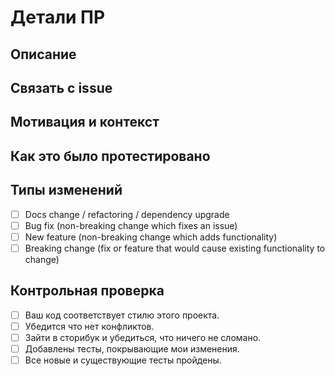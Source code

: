 # Детали ПР

<!--- Предоставьте общую сводку ваших изменений в заголовке выше -->

## Описание

<!--- Подробно опишите ваши изменения -->

## Связать с issue

<!--- ПР должен быть связан с открытым issue  -->
<!--- Если вы предлагаете новую фичу или рефактор, сначала обсудите это в issue. -->
<!--- Если правим баг, то должно быть создано issue с шагами воспроизведения бага -->
<!--- Не забудьте прикрепить ссылку на issue (https://docs.github.com/en/issues/tracking-your-work-with-issues/linking-a-pull-request-to-an-issue) -->

## Мотивация и контекст

<!--- Почему необходимо это изменение? Какую проблему он решает? -->

## Как это было протестировано 

<!--- Подробно опишите, как вы тестировали свои изменения. -->
<!--- Опишите сведения о вашей тестовой среде и тест кейсы, которые вы выполняли -->
<!--- Посмотрите, как ваше изменение повлияет на другие области компонентов, модификаторов и т. д. -->

## Типы изменений

<!--- Отметьте типы внесенных изменений, поставьте `x` во всех подходящих полях: -->

- [ ] Docs change / refactoring / dependency upgrade
- [ ] Bug fix (non-breaking change which fixes an issue)
- [ ] New feature (non-breaking change which adds functionality)
- [ ] Breaking change (fix or feature that would cause existing functionality to change)

## Контрольная проверка

<!--- Просмотрите все следующие пункты и поставьте «x» во всех подходящих полях. -->
<!--- Если вы не уверены ни в одном из них, не стесняйтесь спрашивать. Мы здесь, чтобы помочь! -->

- [ ] Ваш код соответствует стилю этого проекта.
- [ ] Убедится что нет конфликтов.
- [ ] Зайти в сторибук и убедиться, что ничего не сломано.
- [ ] Добавлены тесты, покрывающие мои изменения.
- [ ] Все новые и существующие тесты пройдены.
